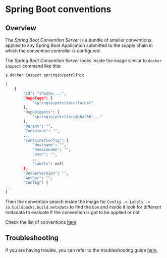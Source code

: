 # Spring Boot conventions <!-- omit in toc -->

## Overview

The _Spring Boot Convention Server_ is a bundle of smaller conventions applied to any Spring Boot Application submitted to the supply chain in which the convention controller is configured.

The _Spring Boot Convention Server_ looks inside the image similar to `docker inspect` command like this:

`$ docker inspect springio/petclinic`

```bash
[
    {
        "Id": "sha256:...",
        "RepoTags": [
            "springio/petclinic:latest"
        ],
        "RepoDigests": [
            "springio/petclinic@sha256:..."
        ],
        "Parent": "",
        "Container": "",
        ...
        "ContainerConfig": {
            "Hostname": "",
            "Domainname": "",
            "User": "",
            ...
            "Labels": null
        },
        "DockerVersion": "",
        "Author": "",
        "Config": {
...
]
```

Then the convention search inside the image for `Config -> Labels -> io.buildpacks.build.metadata` to find the `bom` and inside it look for different metadata to evaluate if the convention is got to be applied or not

Check the list of conventions [here](reference/CONVENTIONS.md)

## Troubleshooting

If you are having trouble, you can refer to the troubleshooting guide [here](./troubleshooting.md).